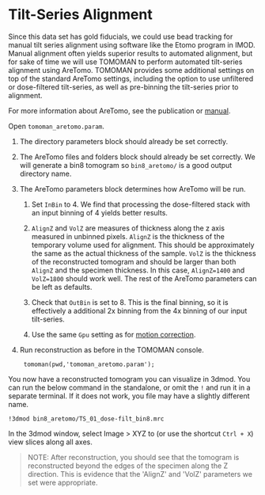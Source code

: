 # Tilt-Series Alignment

Since this data set has gold fiducials, we could use bead tracking for manual tilt series alignment using software like the Etomo program in IMOD.
Manual alignment often yields superior results to automated alignment, but for sake of time we will use TOMOMAN to perform automated tilt-series alignment using AreTomo.
TOMOMAN provides some additional settings on top of the standard AreTomo settings, including the option to use unfiltered or dose-filtered tilt-series, as well as pre-binning the tilt-series prior to alignment.

For more information about AreTomo, see the publication or [manual](https://gensoft.pasteur.fr/docs/AreTomo/1.3.4/AreTomoManual_1.3.0_09292022.pdf).

Open `tomoman_aretomo.param`.

1. The directory parameters block should already be set correctly.

2. The AreTomo files and folders block should already be set correctly. We will generate a bin8 tomogram so `bin8_aretomo/` is a good output directory name.

3. The AreTomo parameters block determines how AreTomo will be run.

    1. Set `InBin` to 4.
    We find that processing the dose-filtered stack with an input binning of 4 yields better results.

    2. `AlignZ` and `VolZ` are measures of thickness along the z axis measured in unbinned pixels.
    `AlignZ` is the thickness of the temporary volume used for alignment.
    This should be approximately the same as the actual thickness of the sample.
    `VolZ` is the thickness of the reconstructed tomogram and should be larger than both `AlignZ` and the specimen thickness.
    In this case, `AlignZ=1400` and `VolZ=1800` should work well.
    The rest of the AreTomo parameters can be left as defaults.

    3. Check that `OutBin` is set to 8. This is the final binning, so it is effectively a additional 2x binning from the 4x binning of our input tilt-series.

    4. Use the same `Gpu` setting as for [motion correction](preproc.md#making-motion-corrected-stacks).

4. Run reconstruction as before in the TOMOMAN console.

        tomoman(pwd,'tomoman_aretomo.param');

You now have a reconstructed tomogram you can visualize in 3dmod.
You can run the below command in the standalone, or omit the `!` and run it in a separate terminal.
If it does not work, you file may have a slightly different name.

    !3dmod bin8_aretomo/TS_01_dose-filt_bin8.mrc

In the 3dmod window, select Image > XYZ to (or use the shortcut `Ctrl + X`) view slices along all axes.

>NOTE: After reconstruction, you should see that the tomogram is reconstructed beyond the edges of the specimen along the Z direction.
This is evidence that the 'AlignZ' and 'VolZ' parameters we set were appropriate.
